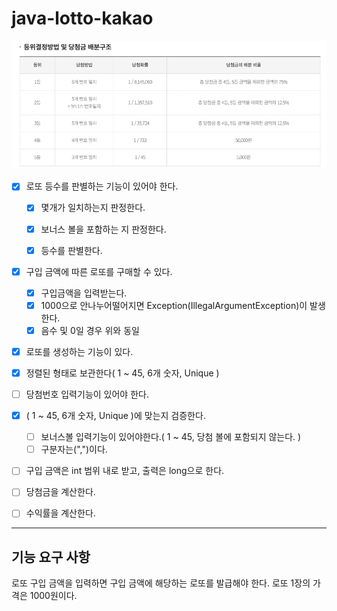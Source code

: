 # java-lotto-kakao

![img.png](img.png)

- [x] 로또 등수를 판별하는 기능이 있어야 한다.

  - [x] 몇개가 일치하는지 판정한다.
  - [x] 보너스 볼을 포함하는 지 판정한다.
  - [x] 등수를 판별한다.



- [x] 구입 금액에 따른 로또를 구매할 수 있다.
  - [x] 구입금액을 입력받는다.
  - [x] 1000으로 안나누어떨어지면 Exception(IllegalArgumentException)이 발생한다.
  - [x] 음수 및 0일 경우 위와 동일

- [x] 로또를 생성하는 기능이 있다.

- [x] 정렬된 형태로 보관한다( 1 ~ 45, 6개 숫자, Unique )

- [ ] 당첨번호 입력기능이 있어야 한다.

- [x] ( 1 ~ 45, 6개 숫자, Unique )에 맞는지 검증한다.
  - [ ] 보너스볼 입력기능이 있어야한다.( 1 ~ 45, 당첨 볼에 포함되지 않는다. )
  - [ ] 구분자는(",")이다.

- [ ] 구입 금액은 int 범위 내로 받고, 출력은 long으로 한다.

- [ ] 당첨금을 계산한다.

- [ ] 수익률을 계산한다.










---

## 기능 요구 사항

로또 구입 금액을 입력하면 구입 금액에 해당하는 로또를 발급해야 한다.
로또 1장의 가격은 1000원이다.
